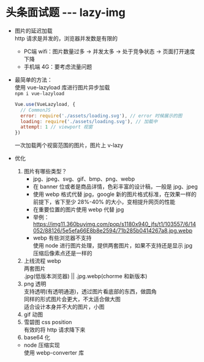 # 头条面试题 --- lazy-img  

- 图片的延迟加载  
  http 请求是并发的，浏览器并发数是有限的  
  + PC端 wifi：图片数量过多 -> 并发太多 -> 处于竞争状态 -> 页面打开速度下降  
  + 手机端 4G：要考虑流量问题  

- 最简单的方法：  
  使用 vue-lazyload 库进行图片异步加载  
  `npm i vue-lazyload`  
  ```js
  Vue.use(VueLazyload, {
    // CommonJS
    error: require('./assets/loading.svg'), // error 时候展示的图
    loading: require('./assets/loading.svg'), // 加载中
    attempt: 1 // viewport 视窗
  })
  ```
  一次加载两个视窗范围的图片，图片上 v-lazy  

- 优化  
  1. 图片有哪些类型？  
     + jpg、jpeg、svg、gif、bmp、png、webp  
     + 在 banner 位或者是商品详情，色彩丰富的设计稿，一般是 jpg、jpeg  
     + 使用 webp 格式代替 jpg，google 新的图片格式标准，在效果一样的前提下，省下至少 28%-40% 的大小，变相提升网页的性能  
     + 在重要位置的图片使用 webp 代替 jpg  
     + 举例：https://img11.360buyimg.com/pop/s1180x940_jfs/t1/103557/6/14052/88126/5e5efa66E8b8e2594/71b285b0414267a8.jpg.webp  
     + webp 有些浏览器不支持  
       使用 node 进行图片处理，提供两套图片，如果不支持还是显示 jpg  
       压缩后像素点还是一样的  
  2. 上线流程 webp  
     两套图片  
     .jpg(低版本浏览器)  ||  .jpg.webp(chorme 和新版本)  
  3. png 透明  
     支持透明(有透明通道)，透过图片看底部的东西，做圆角  
     同样的形式图片会更大，不太适合做大图  
     适合设计本身并不大的图片，小图  
  4. gif  动图  
  5. 雪碧图 css position  
     有效的将 http 请求降下来  
  6. base64 化  
          
  + node 压缩实现  
    使用 webp-converter 库  